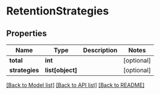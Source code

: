 # RetentionStrategies

## Properties
Name | Type | Description | Notes
------------ | ------------- | ------------- | -------------
**total** | **int** |  | [optional] 
**strategies** | **list[object]** |  | [optional] 

[[Back to Model list]](../README.md#documentation-for-models) [[Back to API list]](../README.md#documentation-for-api-endpoints) [[Back to README]](../README.md)


